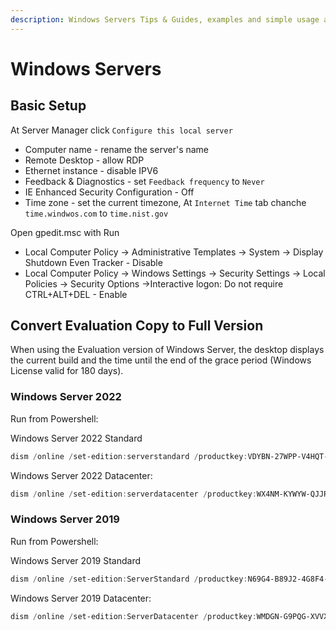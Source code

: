 ```yaml
---
description: Windows Servers Tips & Guides, examples and simple usage and useful software
---
```


# Windows Servers

## Basic Setup

At Server Manager click `Configure this local server`

* Computer name - rename the server's name
* Remote Desktop - allow RDP
* Ethernet instance - disable IPV6
* Feedback & Diagnostics - set `Feedback frequency` to `Never`
* IE Enhanced Security Configuration - Off
* Time zone - set the current timezone, At `Internet Time` tab chanche `time.windwos.com` to `time.nist.gov`

Open gpedit.msc with Run

* Local Computer Policy -> Administrative Templates -> System -> Display Shutdown Even Tracker - Disable
* Local Computer Policy -> Windows Settings -> Security Settings -> Local Policies -> Security Options ->Interactive logon: Do not require CTRL+ALT+DEL - Enable

## Convert Evaluation Copy to Full Version

When using the Evaluation version of Windows Server, the desktop displays the current build and the time until the end of the grace period (Windows License valid for 180 days).

### Windows Server 2022

Run from Powershell:

Windows Server 2022 Standard

```powershell
dism /online /set-edition:serverstandard /productkey:VDYBN-27WPP-V4HQT-9VMD4-VMK7H /accepteula
```

Windows Server 2022 Datacenter:

```powershell
dism /online /set-edition:serverdatacenter /productkey:WX4NM-KYWYW-QJJR4-XV3QB-6VM33 /accepteula
```

### Windows Server 2019

Run from Powershell:

Windows Server 2019 Standard

```powershell
dism /online /set-edition:ServerStandard /productkey:N69G4-B89J2-4G8F4-WWYCC-J464C /accepteula
```

Windows Server 2019 Datacenter:

```powershell
dism /online /set-edition:ServerDatacenter /productkey:WMDGN-G9PQG-XVVXX-R3X43-63DFG /accepteula
```

